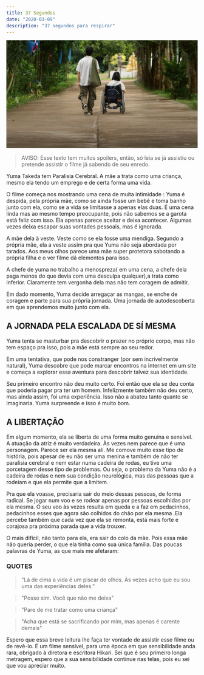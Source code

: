 ```yaml
---
title: 37 Segundos
date: "2020-03-09"
description: "37 segundos para respirar"
---
```

![Será que crushar esse dois vale apena até o final do filme??](./37-segundos.jpg)

>AVISO: Esse texto tem muitos spoilers, então, só leia se já assistiu ou pretende assistir o filme já sabendo de seu enredo.

Yuma Takeda tem Paralisia Cerebral. A mãe a trata como uma criança, mesmo ela tendo um emprego e de certa forma uma vida.

O filme começa nos mostrando uma cena de muita intimidade : Yuma é despida, pela própria mãe, como se ainda fosse um bebê e toma banho junto com ela, como se a vida se limitasse a apenas elas duas. É uma cena linda mas ao mesmo tempo preocupante, pois não sabemos se a garota está feliz com isso. Ela apenas parece aceitar e deixa acontecer. Algumas vezes deixa escapar suas vontades pessoais, mas é ignorada.

A mãe dela à veste. Veste como se ela fosse uma mendiga. Segundo a própria mãe, ela a veste assim pra que Yuma não seja abordada por tarados. Aos meus olhos parece uma mãe super protetora sabotando a própria filha e o ver filme dá elementos para isso.

A chefe de yuma  no trabalho a menospreza( em uma cena, a chefe dela paga menos do que devia com uma desculpa qualquer),a trata como inferior. Claramente tem vergonha dela mas não tem coragem de admitir.

Em dado momento, Yuma decide arregaçar as mangas, se enche de coragem e parte para sua própria jornada. Uma jornada de autodescoberta em que aprendemos muito junto com ela.

## A JORNADA PELA ESCALADA DE SÍ MESMA
Yuma tenta se masturbar pra descobrir o prazer no próprio corpo, mas não tem espaço pra isso, pois a mãe está sempre ao seu redor.

Em uma tentativa, que pode nos constranger (por sem incrivelmente natural), Yuma descobre que pode marcar encontros na internet em um site e começa a explorar essa aventura para descobrir talvez sua identidade.

Seu primeiro encontro não deu muito certo. Foi então que ela se deu conta que poderia pagar pra ter um homem.
Infelizmente também não deu certo, mas ainda assim, foi uma experiência. Isso não a abateu tanto quanto se imaginaria. Yuma surpreende e isso é muito bom.

## A LIBERTAÇÃO
Em algum momento, ela se liberta de uma forma muito genuína e sensível. A atuação da atriz é muito verdadeira. Às vezes nem parece que é uma personagem. Parece ser ela mesma alí. Me comove muito esse tipo de história, pois apesar de eu não ser uma menina e também de não ter paralisia cerebral e nem estar numa cadeira de rodas, eu tive uma porcetagem desse tipo de problemas. Ou seja, o problema da Yuma não é a cadeira de rodas e nem sua condição neurológica, mas das pessoas que a rodeiam e que ela permite que a limitem.

Pra que ela voasse, precisaria sair do meio dessas pessoas, de forma radical. Se jogar num voo e se rodear apenas por pessoas escolhidas por ela mesma.
O seu voo às vezes resulta em queda e a faz em pedacinhos, pedacinhos esses que agora são colhidos do chão por ela mesma .Ela percebe também que cada vez que ela se remonta, está mais forte e corajosa pra próxima parada que a vida trouxer.

O mais difícil, não tanto para ela, era sair do colo da mãe. Pois essa mãe não queria perder, o que ela tinha como sua única família.
Das poucas palavras de Yuma, as que mais me afetaram: 

### QUOTES
>"Lá de cima a vida é um piscar de olhos.
>Às vezes acho que eu sou uma das experiências deles."

>"Posso sim. Você que não me deixa"

>"Pare de me tratar como uma criança"

>"Acha que está se sacrificando por mim, mas apenas é carente demais"

Espero que essa breve leitura lhe faça ter vontade de assistir esse filme ou de revê-lo. É um filme sensível, para uma época em que sensibilidade anda rara, obrigado à diretora e escritora Hikari. Sei que é seu primeiro longa metragem, espero que a sua sensibilidade continue nas telas, pois eu sei que vou apreciar muito.





